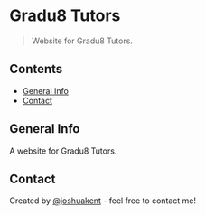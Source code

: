 # Gradu8 Tutors

> Website for Gradu8 Tutors.

## Contents

-   [General Info](#general-info)
-   [Contact](#contact)

## General Info

A website for Gradu8 Tutors.

## Contact

Created by [@joshuakent](josh.kent94@yahoo.co.uk) - feel free to contact me!
